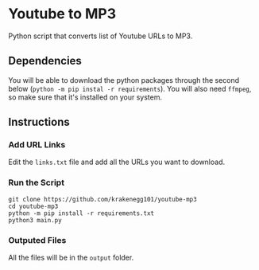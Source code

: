 # Youtube to MP3

Python script that converts list of Youtube URLs to MP3.

## Dependencies
You will be able to download the python packages through the second below (`python -m pip instal -r requirements`). You will also need `ffmpeg`, so make sure that it's installed on your system.

## Instructions
### Add URL Links
Edit the `links.txt` file and add all the URLs you want to download.

### Run the Script
```
git clone https://github.com/krakenegg101/youtube-mp3
cd youtube-mp3
python -m pip install -r requirements.txt
python3 main.py
```

### Outputed Files
All the files will be in the `output` folder.